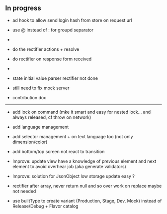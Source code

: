## In progress

- ad hook to allow send login hash from store on request url
- use @ instead of : for groupd separator
- 
- do the rectifier actions + resolve
- do rectifier on response form received
- 
- state initial value parser rectifier not done

- still need to fix mock server

- contribution doc

**** ****
- add lock on command (mke it smart and easy for nested lock... and always released, cf throw on network)
- add language management
- add selector management + on text language too (not only dimension/color)
- add bottom/top screen not react to transition


- Improve: update view have a knowledge of previous element and next element to avoid overhear job (aka generate validators)
- Improve: solution for JsonObject low storage update easy ?
- rectifier after array, never return null and so over work on replace maybe not needed


- use builtType to create variant (Production, Stage, Dev, Mock) instead of Release/Debug + Flavor catalog
